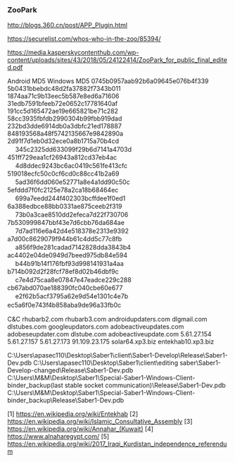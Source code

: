 ### ZooPark

http://blogs.360.cn/post/APP_Plugin.html

https://securelist.com/whos-who-in-the-zoo/85394/

https://media.kasperskycontenthub.com/wp-content/uploads/sites/43/2018/05/24122414/ZooPark_for_public_final_edited.pdf


Android MD5                         Windows MD5
0745b0957aab92b6a09645e076b4f339    5b0431bbebdc48d2fa37882f7343b011
1874aa71c9b13eec5b587e8ed6a71606    31edb7591bfeeb72e0652c17781640af
191cc5d165472ae19e665821be71c282    58cc3935fbfdb2990304b99fbb919dad
232bd3dde6914db0a3dbfc21ed178887    848193568a48f5742135667e9842890a
2d91f7d1eb0d32ece0a8b1715a70b4cd    　
345c2325dd633099f29b6d7141a4703d    
451ff729eaa1cf26943a812cd37eb4ac    　
4d8ddec9243bc6ac0419c561fe413cfc    
519018ecfc50c0cf6cd0c88cc41b2a69    　
5ad36f6dd060e52771a8e4a1dd90c50c    
5efddd7f0fc2125e78a2ca18b68464ec    　
699a7eedd244f402303bcffdee1f0ed1    
6a388edbce88bb0331ae875ceeb2f319    　
73b0a3cae8510dd2efeca7d22f730706    
7b530999847bbf43e7d6cbb76da684ae    　
7d7ad116e6a42d4e518378e2313e9392    
a7d00c8629079f944b61c4dd5c77c8fb    　
a856f9de281cadad7142828dda3843b4    
ac4402e04de0949d7beed975db84e594    　
b44b91b14f176fbf93d998141931a4aa    
b714b092d2f28fcf78ef8d02b46dbf9c    　
c7e4d75caa8e07847e47eadce229c288    
cb67abd070ae188390fc040cbe60e677    　
e2f62b5acf3795a62e9d54e1301c4e7b    
ec5a6f0e743f4b858aba9de96a33fb0c    　

C&C
rhubarb2.com
rhubarb3.com
androidupdaters.com
dlgmail.com
dlstubes.com
googleupdators.com
adobeactiveupdates.com
adobeseupdater.com
dlstube.com
adobeactiveupdate.com
5.61.27.154
5.61.27.157
5.61.27.173
91.109.23.175
solar64.xp3.biz
entekhab10.xp3.biz

C:\Users\apasec110\Desktop\Saber1\client\Saber1-Develop\Release\Saber1-Dev.pdb
C:\Users\apasec110\Desktop\Saber1\client\editing saber\Saber1-Develop-changed\Release\Saber1-Dev.pdb
C:\Users\M&M\Desktop\Saber1\Special-Saber1-Windows-Client-binder_backup(last stable socket communication)\Release\Saber1-Dev.pdb
C:\Users\M&M\Desktop\Saber1\Special-Saber1-Windows-Client-binder_backup\Release\Saber1-Dev.pdb

[1] https://en.wikipedia.org/wiki/Entekhab
[2] https://en.wikipedia.org/wiki/Islamic_Consultative_Assembly
[3] https://en.wikipedia.org/wiki/Annahar_(Kuwait)
[4] https://www.alnaharegypt.com/
[5] https://en.wikipedia.org/wiki/2017_Iraqi_Kurdistan_independence_referendum

